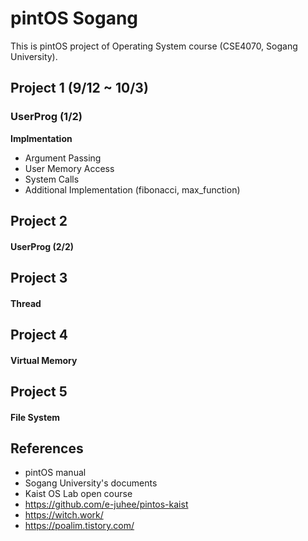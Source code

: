 # pintOS Sogang
This is pintOS project of Operating System course (CSE4070, Sogang University).


## Project 1 (9/12 ~ 10/3)
### UserProg (1/2)
**Implmentation**
- Argument Passing
- User Memory Access
- System Calls
- Additional Implementation (fibonacci, max_function)


## Project 2
#### UserProg (2/2)



## Project 3
#### Thread



## Project 4
#### Virtual Memory



## Project 5
#### File System


## References
- pintOS manual
- Sogang University's documents
- Kaist OS Lab open course
- https://github.com/e-juhee/pintos-kaist
- https://witch.work/
- https://poalim.tistory.com/
